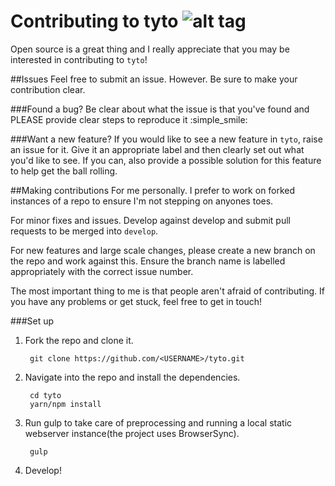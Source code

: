 Contributing to tyto ![alt tag](https://raw.github.com/jh3y/tyto/master/src/img/tyto.png)
===
Open source is a great thing and I really appreciate that you may be interested in contributing to `tyto`!

##Issues
Feel free to submit an issue. However. Be sure to make your contribution clear.

###Found a bug?
Be clear about what the issue is that you've found and PLEASE provide clear steps to reproduce it :simple_smile:

###Want a new feature?
If you would like to see a new feature in `tyto`, raise an issue for it. Give it an appropriate label and then clearly set out what you'd like to see. If you can, also provide a possible solution for this feature to help get the ball rolling.

##Making contributions
For me personally. I prefer to work on forked instances of a repo to ensure I'm not stepping on anyones toes.

For minor fixes and issues. Develop against develop and submit pull requests to be merged into `develop`.

For new features and large scale changes, please create a new branch on the repo and work against this. Ensure the branch name is labelled appropriately with the correct issue number.

The most important thing to me is that people aren't afraid of contributing. If you have any problems or get stuck, feel free to get in touch!

###Set up
1. Fork the repo and clone it.

        git clone https://github.com/<USERNAME>/tyto.git

2. Navigate into the repo and install the dependencies.

        cd tyto
        yarn/npm install

3. Run gulp to take care of preprocessing and running a local static webserver instance(the project uses BrowserSync).

        gulp

4. Develop!
